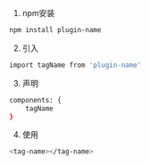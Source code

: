 1. npm安装
``` bash
npm install plugin-name
```

2. 引入
``` bash
import tagName from 'plugin-name'
```

3. 声明
``` bash
components: {
    tagName
}
```

4. 使用
``` bash
<tag-name></tag-name>
```